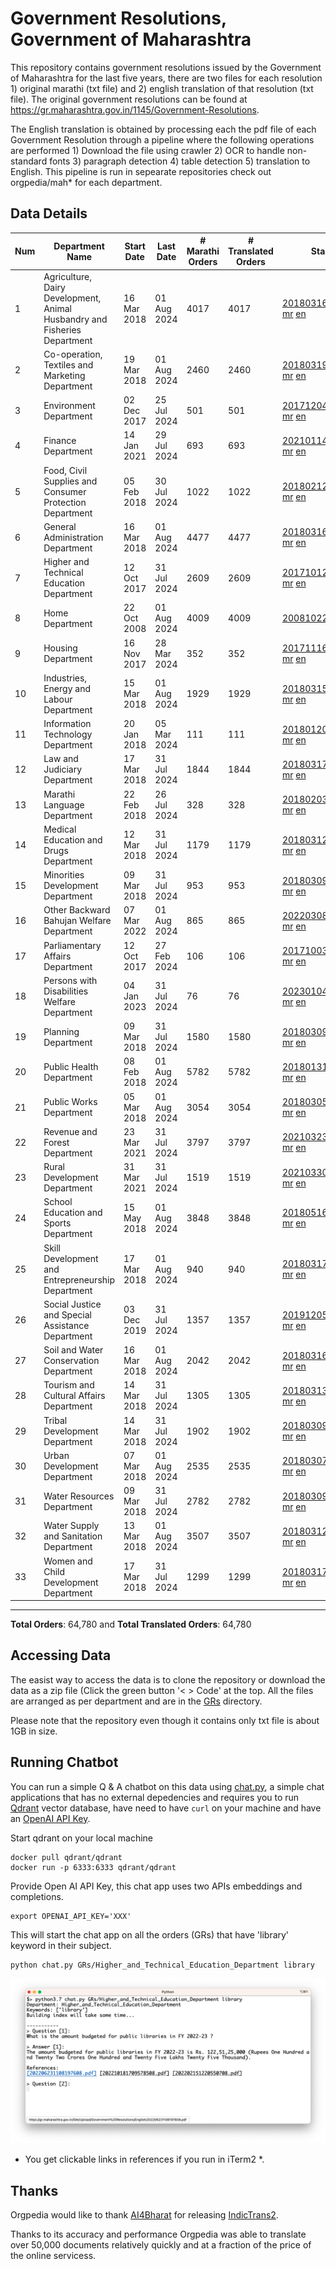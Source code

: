 # Government Resolutions, Government of Maharashtra

This repository contains government resolutions issued by the Government of Maharashtra for the last five years, there are two files for each resolution 1) original marathi (txt file) and 2) english translation of that resolution (txt file). The original government resolutions can be found at https://gr.maharashtra.gov.in/1145/Government-Resolutions.

The English translation is obtained by processing each the pdf file of each Government Resolution through a pipeline where the following operations are performed 1) Download the file using crawler 2) OCR to handle non-standard fonts 3) paragraph detection 4) table  detection 5) translation to English. This pipeline is run in sepearate repositories check out orgpedia/mah* for each department.


## Data Details

| Num | Department Name | Start Date | Last Date | # Marathi Orders | # Translated Orders | Starting Order | Last Order |
| --- | --------------- | ---------- | --------- | ---------------- | ------------------- | -------------- | ---------- |
| 1 | Agriculture, Dairy Development, Animal Husbandry and Fisheries Department | 16 Mar 2018 | 01 Aug 2024 | 4017 | 4017 | [201803161624182101.pdf](https://gr.maharashtra.gov.in/Site/Upload/Government%20Resolutions/English/201803161624182101.pdf) [mr](GRs/Agriculture,_Dairy_Development,_Animal_Husbandry_and_Fisheries_Department/201803161624182101.pdf.mr.txt) [en](GRs/Agriculture,_Dairy_Development,_Animal_Husbandry_and_Fisheries_Department/201803161624182101.pdf.en.txt) | [202408011748497001.pdf](https://gr.maharashtra.gov.in/Site/Upload/Government%20Resolutions/English/202408011748497001.pdf) [mr](GRs/Agriculture,_Dairy_Development,_Animal_Husbandry_and_Fisheries_Department/202408011748497001.pdf.mr.txt) [en](GRs/Agriculture,_Dairy_Development,_Animal_Husbandry_and_Fisheries_Department/202408011748497001.pdf.en.txt) |
| 2 | Co-operation, Textiles and Marketing Department | 19 Mar 2018 | 01 Aug 2024 | 2460 | 2460 | [201803191257576702.pdf](https://gr.maharashtra.gov.in/Site/Upload/Government%20Resolutions/English/201803191257576702.pdf) [mr](GRs/Co-operation,_Textiles_and_Marketing_Department/201803191257576702.pdf.mr.txt) [en](GRs/Co-operation,_Textiles_and_Marketing_Department/201803191257576702.pdf.en.txt) | [202408012031495502.pdf](https://gr.maharashtra.gov.in/Site/Upload/Government%20Resolutions/English/202408012031495502.pdf) [mr](GRs/Co-operation,_Textiles_and_Marketing_Department/202408012031495502.pdf.mr.txt) [en](GRs/Co-operation,_Textiles_and_Marketing_Department/202408012031495502.pdf.en.txt) |
| 3 | Environment Department | 02 Dec 2017 | 25 Jul 2024 | 501 | 501 | [201712041147216904.pdf](https://gr.maharashtra.gov.in/Site/Upload/Government%20Resolutions/English/201712041147216904.pdf) [mr](GRs/Environment_Department/201712041147216904.pdf.mr.txt) [en](GRs/Environment_Department/201712041147216904.pdf.en.txt) | [202407251203498304.pdf](https://gr.maharashtra.gov.in/Site/Upload/Government%20Resolutions/English/202407251203498304.pdf) [mr](GRs/Environment_Department/202407251203498304.pdf.mr.txt) [en](GRs/Environment_Department/202407251203498304.pdf.en.txt) |
| 4 | Finance Department | 14 Jan 2021 | 29 Jul 2024 | 693 | 693 | [202101141237329905.pdf](https://gr.maharashtra.gov.in/Site/Upload/Government%20Resolutions/English/202101141237329905.pdf) [mr](GRs/Finance_Department/202101141237329905.pdf.mr.txt) [en](GRs/Finance_Department/202101141237329905.pdf.en.txt) | [202407291614474405.pdf](https://gr.maharashtra.gov.in/Site/Upload/Government%20Resolutions/English/202407291614474405.pdf) [mr](GRs/Finance_Department/202407291614474405.pdf.mr.txt) [en](GRs/Finance_Department/202407291614474405.pdf.en.txt) |
| 5 | Food, Civil Supplies and Consumer Protection Department | 05 Feb 2018 | 30 Jul 2024 | 1022 | 1022 | [201802121244545806.pdf](https://gr.maharashtra.gov.in/Site/Upload/Government%20Resolutions/English/201802121244545806.pdf) [mr](GRs/Food,_Civil_Supplies_and_Consumer_Protection_Department/201802121244545806.pdf.mr.txt) [en](GRs/Food,_Civil_Supplies_and_Consumer_Protection_Department/201802121244545806.pdf.en.txt) | [202407301150453906.pdf](https://gr.maharashtra.gov.in/Site/Upload/Government%20Resolutions/English/202407301150453906.pdf) [mr](GRs/Food,_Civil_Supplies_and_Consumer_Protection_Department/202407301150453906.pdf.mr.txt) [en](GRs/Food,_Civil_Supplies_and_Consumer_Protection_Department/202407301150453906.pdf.en.txt) |
| 6 | General Administration Department | 16 Mar 2018 | 01 Aug 2024 | 4477 | 4477 | [201803161224022707.pdf](https://gr.maharashtra.gov.in/Site/Upload/Government%20Resolutions/English/201803161224022707.pdf) [mr](GRs/General_Administration_Department/201803161224022707.pdf.mr.txt) [en](GRs/General_Administration_Department/201803161224022707.pdf.en.txt) | [202408011536329407.pdf](https://gr.maharashtra.gov.in/Site/Upload/Government%20Resolutions/English/202408011536329407.pdf) [mr](GRs/General_Administration_Department/202408011536329407.pdf.mr.txt) [en](GRs/General_Administration_Department/202408011536329407.pdf.en.txt) |
| 7 | Higher and Technical Education Department | 12 Oct 2017 | 31 Jul 2024 | 2609 | 2609 | [201710121514029708.pdf](https://gr.maharashtra.gov.in/Site/Upload/Government%20Resolutions/English/201710121514029708.pdf) [mr](GRs/Higher_and_Technical_Education_Department/201710121514029708.pdf.mr.txt) [en](GRs/Higher_and_Technical_Education_Department/201710121514029708.pdf.en.txt) | [202408011242322908.pdf](https://gr.maharashtra.gov.in/Site/Upload/Government%20Resolutions/English/202408011242322908.pdf) [mr](GRs/Higher_and_Technical_Education_Department/202408011242322908.pdf.mr.txt) [en](GRs/Higher_and_Technical_Education_Department/202408011242322908.pdf.en.txt) |
| 8 | Home Department | 22 Oct 2008 | 01 Aug 2024 | 4009 | 4009 | [20081022.pdf](https://gr.maharashtra.gov.in/Site/Upload/Government%20Resolutions/English/20081022.pdf) [mr](GRs/Home_Department/20081022.pdf.mr.txt) [en](GRs/Home_Department/20081022.pdf.en.txt) | [202408011556318429.pdf](https://gr.maharashtra.gov.in/Site/Upload/Government%20Resolutions/English/202408011556318429.pdf) [mr](GRs/Home_Department/202408011556318429.pdf.mr.txt) [en](GRs/Home_Department/202408011556318429.pdf.en.txt) |
| 9 | Housing Department | 16 Nov 2017 | 28 Mar 2024 | 352 | 352 | [201711161447076609.pdf](https://gr.maharashtra.gov.in/Site/Upload/Government%20Resolutions/English/201711161447076609.pdf) [mr](GRs/Housing_Department/201711161447076609.pdf.mr.txt) [en](GRs/Housing_Department/201711161447076609.pdf.en.txt) | [202403281255554909.pdf](https://gr.maharashtra.gov.in/Site/Upload/Government%20Resolutions/English/202403281255554909.pdf) [mr](GRs/Housing_Department/202403281255554909.pdf.mr.txt) [en](GRs/Housing_Department/202403281255554909.pdf.en.txt) |
| 10 | Industries, Energy and Labour Department | 15 Mar 2018 | 01 Aug 2024 | 1929 | 1929 | [201803151204055010.pdf](https://gr.maharashtra.gov.in/Site/Upload/Government%20Resolutions/English/201803151204055010.pdf) [mr](GRs/Industries,_Energy_and_Labour_Department/201803151204055010.pdf.mr.txt) [en](GRs/Industries,_Energy_and_Labour_Department/201803151204055010.pdf.en.txt) | [202408011437523110.pdf](https://gr.maharashtra.gov.in/Site/Upload/Government%20Resolutions/English/202408011437523110.pdf) [mr](GRs/Industries,_Energy_and_Labour_Department/202408011437523110.pdf.mr.txt) [en](GRs/Industries,_Energy_and_Labour_Department/202408011437523110.pdf.en.txt) |
| 11 | Information Technology Department | 20 Jan 2018 | 05 Mar 2024 | 111 | 111 | [201801201843024511.pdf](https://gr.maharashtra.gov.in/Site/Upload/Government%20Resolutions/English/201801201843024511.pdf) [mr](GRs/Information_Technology_Department/201801201843024511.pdf.mr.txt) [en](GRs/Information_Technology_Department/201801201843024511.pdf.en.txt) | [202403051249430211.pdf](https://gr.maharashtra.gov.in/Site/Upload/Government%20Resolutions/English/202403051249430211.pdf) [mr](GRs/Information_Technology_Department/202403051249430211.pdf.mr.txt) [en](GRs/Information_Technology_Department/202403051249430211.pdf.en.txt) |
| 12 | Law and Judiciary Department | 17 Mar 2018 | 31 Jul 2024 | 1844 | 1844 | [201803171129290212.pdf](https://gr.maharashtra.gov.in/Site/Upload/Government%20Resolutions/English/201803171129290212.pdf) [mr](GRs/Law_and_Judiciary_Department/201803171129290212.pdf.mr.txt) [en](GRs/Law_and_Judiciary_Department/201803171129290212.pdf.en.txt) | [202408011537471012.pdf](https://gr.maharashtra.gov.in/Site/Upload/Government%20Resolutions/English/202408011537471012.pdf) [mr](GRs/Law_and_Judiciary_Department/202408011537471012.pdf.mr.txt) [en](GRs/Law_and_Judiciary_Department/202408011537471012.pdf.en.txt) |
| 13 | Marathi Language Department | 22 Feb 2018 | 26 Jul 2024 | 328 | 328 | [201802031549154233.pdf](https://gr.maharashtra.gov.in/Site/Upload/Government%20Resolutions/English/201802031549154233.pdf) [mr](GRs/Marathi_Language_Department/201802031549154233.pdf.mr.txt) [en](GRs/Marathi_Language_Department/201802031549154233.pdf.en.txt) | [202407261116385733.pdf](https://gr.maharashtra.gov.in/Site/Upload/Government%20Resolutions/English/202407261116385733.pdf) [mr](GRs/Marathi_Language_Department/202407261116385733.pdf.mr.txt) [en](GRs/Marathi_Language_Department/202407261116385733.pdf.en.txt) |
| 14 | Medical Education and Drugs Department | 12 Mar 2018 | 31 Jul 2024 | 1179 | 1179 | [201803121137094813.pdf](https://gr.maharashtra.gov.in/Site/Upload/Government%20Resolutions/English/201803121137094813.pdf) [mr](GRs/Medical_Education_and_Drugs_Department/201803121137094813.pdf.mr.txt) [en](GRs/Medical_Education_and_Drugs_Department/201803121137094813.pdf.en.txt) | [202407311710543413.pdf](https://gr.maharashtra.gov.in/Site/Upload/Government%20Resolutions/English/202407311710543413.pdf) [mr](GRs/Medical_Education_and_Drugs_Department/202407311710543413.pdf.mr.txt) [en](GRs/Medical_Education_and_Drugs_Department/202407311710543413.pdf.en.txt) |
| 15 | Minorities Development Department | 09 Mar 2018 | 31 Jul 2024 | 953 | 953 | [201803091218355314.pdf](https://gr.maharashtra.gov.in/Site/Upload/Government%20Resolutions/English/201803091218355314.pdf) [mr](GRs/Minorities_Development_Department/201803091218355314.pdf.mr.txt) [en](GRs/Minorities_Development_Department/201803091218355314.pdf.en.txt) | [202407311123155414.pdf](https://gr.maharashtra.gov.in/Site/Upload/Government%20Resolutions/English/202407311123155414.pdf) [mr](GRs/Minorities_Development_Department/202407311123155414.pdf.mr.txt) [en](GRs/Minorities_Development_Department/202407311123155414.pdf.en.txt) |
| 16 | Other Backward Bahujan Welfare Department | 07 Mar 2022 | 01 Aug 2024 | 865 | 865 | [202203081752439334.pdf](https://gr.maharashtra.gov.in/Site/Upload/Government%20Resolutions/English/202203081752439334.pdf) [mr](GRs/Other_Backward_Bahujan_Welfare_Department/202203081752439334.pdf.mr.txt) [en](GRs/Other_Backward_Bahujan_Welfare_Department/202203081752439334.pdf.en.txt) | [202408011604462934.pdf](https://gr.maharashtra.gov.in/Site/Upload/Government%20Resolutions/English/202408011604462934.pdf) [mr](GRs/Other_Backward_Bahujan_Welfare_Department/202408011604462934.pdf.mr.txt) [en](GRs/Other_Backward_Bahujan_Welfare_Department/202408011604462934.pdf.en.txt) |
| 17 | Parliamentary Affairs Department | 12 Oct 2017 | 27 Feb 2024 | 106 | 106 | [201710031642378615.pdf](https://gr.maharashtra.gov.in/Site/Upload/Government%20Resolutions/English/201710031642378615.pdf) [mr](GRs/Parliamentary_Affairs_Department/201710031642378615.pdf.mr.txt) [en](GRs/Parliamentary_Affairs_Department/201710031642378615.pdf.en.txt) | [202402271500283915.pdf](https://gr.maharashtra.gov.in/Site/Upload/Government%20Resolutions/English/202402271500283915.pdf) [mr](GRs/Parliamentary_Affairs_Department/202402271500283915.pdf.mr.txt) [en](GRs/Parliamentary_Affairs_Department/202402271500283915.pdf.en.txt) |
| 18 | Persons with Disabilities Welfare Department | 04 Jan 2023 | 31 Jul 2024 | 76 | 76 | [202301041906309635.pdf](https://gr.maharashtra.gov.in/Site/Upload/Government%20Resolutions/English/202301041906309635.pdf) [mr](GRs/Persons_with_Disabilities_Welfare_Department/202301041906309635.pdf.mr.txt) [en](GRs/Persons_with_Disabilities_Welfare_Department/202301041906309635.pdf.en.txt) | [202408011226015335.pdf](https://gr.maharashtra.gov.in/Site/Upload/Government%20Resolutions/English/202408011226015335.pdf) [mr](GRs/Persons_with_Disabilities_Welfare_Department/202408011226015335.pdf.mr.txt) [en](GRs/Persons_with_Disabilities_Welfare_Department/202408011226015335.pdf.en.txt) |
| 19 | Planning Department | 09 Mar 2018 | 31 Jul 2024 | 1580 | 1580 | [201803091441032716.pdf](https://gr.maharashtra.gov.in/Site/Upload/Government%20Resolutions/English/201803091441032716.pdf) [mr](GRs/Planning_Department/201803091441032716.pdf.mr.txt) [en](GRs/Planning_Department/201803091441032716.pdf.en.txt) | [202407311017370116.pdf](https://gr.maharashtra.gov.in/Site/Upload/Government%20Resolutions/English/202407311017370116.pdf) [mr](GRs/Planning_Department/202407311017370116.pdf.mr.txt) [en](GRs/Planning_Department/202407311017370116.pdf.en.txt) |
| 20 | Public Health Department | 08 Feb 2018 | 01 Aug 2024 | 5782 | 5782 | [201801311722275417.pdf](https://gr.maharashtra.gov.in/Site/Upload/Government%20Resolutions/English/201801311722275417.pdf) [mr](GRs/Public_Health_Department/201801311722275417.pdf.mr.txt) [en](GRs/Public_Health_Department/201801311722275417.pdf.en.txt) | [202407051116549117.pdf](https://gr.maharashtra.gov.in/Site/Upload/Government%20Resolutions/English/202407051116549117.pdf) [mr](GRs/Public_Health_Department/202407051116549117.pdf.mr.txt) [en](GRs/Public_Health_Department/202407051116549117.pdf.en.txt) |
| 21 | Public Works Department | 05 Mar 2018 | 01 Aug 2024 | 3054 | 3054 | [201803051515468118.pdf](https://gr.maharashtra.gov.in/Site/Upload/Government%20Resolutions/English/201803051515468118.pdf) [mr](GRs/Public_Works_Department/201803051515468118.pdf.mr.txt) [en](GRs/Public_Works_Department/201803051515468118.pdf.en.txt) | [202408011236379018.pdf](https://gr.maharashtra.gov.in/Site/Upload/Government%20Resolutions/English/202408011236379018.pdf) [mr](GRs/Public_Works_Department/202408011236379018.pdf.mr.txt) [en](GRs/Public_Works_Department/202408011236379018.pdf.en.txt) |
| 22 | Revenue and Forest Department | 23 Mar 2021 | 31 Jul 2024 | 3797 | 3797 | [202103231328393119.pdf](https://gr.maharashtra.gov.in/Site/Upload/Government%20Resolutions/English/202103231328393119.pdf) [mr](GRs/Revenue_and_Forest_Department/202103231328393119.pdf.mr.txt) [en](GRs/Revenue_and_Forest_Department/202103231328393119.pdf.en.txt) | [202407311555390619.pdf](https://gr.maharashtra.gov.in/Site/Upload/Government%20Resolutions/English/202407311555390619.pdf) [mr](GRs/Revenue_and_Forest_Department/202407311555390619.pdf.mr.txt) [en](GRs/Revenue_and_Forest_Department/202407311555390619.pdf.en.txt) |
| 23 | Rural Development Department | 31 Mar 2021 | 31 Jul 2024 | 1519 | 1519 | [202103301021181120.pdf](https://gr.maharashtra.gov.in/Site/Upload/Government%20Resolutions/English/202103301021181120.pdf) [mr](GRs/Rural_Development_Department/202103301021181120.pdf.mr.txt) [en](GRs/Rural_Development_Department/202103301021181120.pdf.en.txt) | [202407311615447020.pdf](https://gr.maharashtra.gov.in/Site/Upload/Government%20Resolutions/English/202407311615447020.pdf) [mr](GRs/Rural_Development_Department/202407311615447020.pdf.mr.txt) [en](GRs/Rural_Development_Department/202407311615447020.pdf.en.txt) |
| 24 | School Education and Sports Department | 15 May 2018 | 01 Aug 2024 | 3848 | 3848 | [201805161114241221.pdf](https://gr.maharashtra.gov.in/Site/Upload/Government%20Resolutions/English/201805161114241221.pdf) [mr](GRs/School_Education_and_Sports_Department/201805161114241221.pdf.mr.txt) [en](GRs/School_Education_and_Sports_Department/201805161114241221.pdf.en.txt) | [202408011728286221.pdf](https://gr.maharashtra.gov.in/Site/Upload/Government%20Resolutions/English/202408011728286221....pdf) [mr](GRs/School_Education_and_Sports_Department/202408011728286221.pdf.mr.txt) [en](GRs/School_Education_and_Sports_Department/202408011728286221.pdf.en.txt) |
| 25 | Skill Development and Entrepreneurship Department | 17 Mar 2018 | 01 Aug 2024 | 940 | 940 | [201803171322099003.pdf](https://gr.maharashtra.gov.in/Site/Upload/Government%20Resolutions/English/201803171322099003.pdf) [mr](GRs/Skill_Development_and_Entrepreneurship_Department/201803171322099003.pdf.mr.txt) [en](GRs/Skill_Development_and_Entrepreneurship_Department/201803171322099003.pdf.en.txt) | [202408011700493303.pdf](https://gr.maharashtra.gov.in/Site/Upload/Government%20Resolutions/English/202408011700493303.pdf) [mr](GRs/Skill_Development_and_Entrepreneurship_Department/202408011700493303.pdf.mr.txt) [en](GRs/Skill_Development_and_Entrepreneurship_Department/202408011700493303.pdf.en.txt) |
| 26 | Social Justice and Special Assistance Department | 03 Dec 2019 | 31 Jul 2024 | 1357 | 1357 | [201912051107011622.pdf](https://gr.maharashtra.gov.in/Site/Upload/Government%20Resolutions/English/201912051107011622.pdf) [mr](GRs/Social_Justice_and_Special_Assistance_Department/201912051107011622.pdf.mr.txt) [en](GRs/Social_Justice_and_Special_Assistance_Department/201912051107011622.pdf.en.txt) | [202407311505034722.pdf](https://gr.maharashtra.gov.in/Site/Upload/Government%20Resolutions/English/202407311505034722.pdf) [mr](GRs/Social_Justice_and_Special_Assistance_Department/202407311505034722.pdf.mr.txt) [en](GRs/Social_Justice_and_Special_Assistance_Department/202407311505034722.pdf.en.txt) |
| 27 | Soil and Water Conservation Department | 16 Mar 2018 | 01 Aug 2024 | 2042 | 2042 | [201803161247582426.pdf](https://gr.maharashtra.gov.in/Site/Upload/Government%20Resolutions/English/201803161247582426.pdf) [mr](GRs/Soil_and_Water_Conservation_Department/201803161247582426.pdf.mr.txt) [en](GRs/Soil_and_Water_Conservation_Department/201803161247582426.pdf.en.txt) | [202408011721193126.pdf](https://gr.maharashtra.gov.in/Site/Upload/Government%20Resolutions/English/202408011721193126.pdf) [mr](GRs/Soil_and_Water_Conservation_Department/202408011721193126.pdf.mr.txt) [en](GRs/Soil_and_Water_Conservation_Department/202408011721193126.pdf.en.txt) |
| 28 | Tourism and Cultural Affairs Department | 14 Mar 2018 | 31 Jul 2024 | 1305 | 1305 | [201803131542054523.pdf](https://gr.maharashtra.gov.in/Site/Upload/Government%20Resolutions/English/201803131542054523.pdf) [mr](GRs/Tourism_and_Cultural_Affairs_Department/201803131542054523.pdf.mr.txt) [en](GRs/Tourism_and_Cultural_Affairs_Department/201803131542054523.pdf.en.txt) | [202407311914299723.pdf](https://gr.maharashtra.gov.in/Site/Upload/Government%20Resolutions/English/202407311914299723.pdf) [mr](GRs/Tourism_and_Cultural_Affairs_Department/202407311914299723.pdf.mr.txt) [en](GRs/Tourism_and_Cultural_Affairs_Department/202407311914299723.pdf.en.txt) |
| 29 | Tribal Development Department | 14 Mar 2018 | 31 Jul 2024 | 1902 | 1902 | [201803091105184924.pdf](https://gr.maharashtra.gov.in/Site/Upload/Government%20Resolutions/English/201803091105184924.pdf) [mr](GRs/Tribal_Development_Department/201803091105184924.pdf.mr.txt) [en](GRs/Tribal_Development_Department/201803091105184924.pdf.en.txt) | [202407221118518424.pdf](https://gr.maharashtra.gov.in/Site/Upload/Government%20Resolutions/English/202407221118518424.pdf) [mr](GRs/Tribal_Development_Department/202407221118518424.pdf.mr.txt) [en](GRs/Tribal_Development_Department/202407221118518424.pdf.en.txt) |
| 30 | Urban Development Department | 07 Mar 2018 | 01 Aug 2024 | 2535 | 2535 | [201803071203178325.pdf](https://gr.maharashtra.gov.in/Site/Upload/Government%20Resolutions/English/201803071203178325.pdf) [mr](GRs/Urban_Development_Department/201803071203178325.pdf.mr.txt) [en](GRs/Urban_Development_Department/201803071203178325.pdf.en.txt) | [202408011144167625.pdf](https://gr.maharashtra.gov.in/Site/Upload/Government%20Resolutions/English/202408011144167625.pdf) [mr](GRs/Urban_Development_Department/202408011144167625.pdf.mr.txt) [en](GRs/Urban_Development_Department/202408011144167625.pdf.en.txt) |
| 31 | Water Resources Department | 09 Mar 2018 | 31 Jul 2024 | 2782 | 2782 | [201803091034435527.pdf](https://gr.maharashtra.gov.in/Site/Upload/Government%20Resolutions/English/201803091034435527.pdf) [mr](GRs/Water_Resources_Department/201803091034435527.pdf.mr.txt) [en](GRs/Water_Resources_Department/201803091034435527.pdf.en.txt) | [202407311817034627.pdf](https://gr.maharashtra.gov.in/Site/Upload/Government%20Resolutions/English/202407311817034627....pdf) [mr](GRs/Water_Resources_Department/202407311817034627.pdf.mr.txt) [en](GRs/Water_Resources_Department/202407311817034627.pdf.en.txt) |
| 32 | Water Supply and Sanitation Department | 13 Mar 2018 | 01 Aug 2024 | 3507 | 3507 | [201803121414108428.pdf](https://gr.maharashtra.gov.in/Site/Upload/Government%20Resolutions/English/201803121414108428.pdf) [mr](GRs/Water_Supply_and_Sanitation_Department/201803121414108428.pdf.mr.txt) [en](GRs/Water_Supply_and_Sanitation_Department/201803121414108428.pdf.en.txt) | [202408011453092128.pdf](https://gr.maharashtra.gov.in/Site/Upload/Government%20Resolutions/English/202408011453092128.pdf) [mr](GRs/Water_Supply_and_Sanitation_Department/202408011453092128.pdf.mr.txt) [en](GRs/Water_Supply_and_Sanitation_Department/202408011453092128.pdf.en.txt) |
| 33 | Women and Child Development Department | 17 Mar 2018 | 31 Jul 2024 | 1299 | 1299 | [201803171539444330.pdf](https://gr.maharashtra.gov.in/Site/Upload/Government%20Resolutions/English/201803171539444330.pdf) [mr](GRs/Women_and_Child_Development_Department/201803171539444330.pdf.mr.txt) [en](GRs/Women_and_Child_Development_Department/201803171539444330.pdf.en.txt) | [202407311619234330.pdf](https://gr.maharashtra.gov.in/Site/Upload/Government%20Resolutions/English/202407311619234330.pdf) [mr](GRs/Women_and_Child_Development_Department/202407311619234330.pdf.mr.txt) [en](GRs/Women_and_Child_Development_Department/202407311619234330.pdf.en.txt) |
----------------------------------------------------------------------------------------------------

**Total Orders**: 64,780 and **Total Translated Orders**: 64,780
## Accessing Data

The easist way to access the data is to clone the repository or download the data as a zip file (Click the green button '< > Code' at the top. All the files are arranged as per department and are in the [GRs](GRs) directory.

Please note that the repository even though it contains only txt file is about 1GB in size.

## Running Chatbot

You can run a simple Q & A chatbot on this data using [chat.py](chat.py), a simple chat applications that has no external depedencies and requires you to run [Qdrant](https://qdrant.tech/) vector database, have need to have `curl` on your machine and have an [OpenAI API Key](https://help.openai.com/en/articles/4936850-where-do-i-find-my-secret-api-key).

Start qdrant on your local machine
```shell
docker pull qdrant/qdrant
docker run -p 6333:6333 qdrant/qdrant
```

Provide Open AI API Key, this chat app uses two APIs embeddings and completions.
```shell
export OPENAI_API_KEY='XXX'
```

This will start the chat app on all the orders (GRs) that have 'library' keyword in their subject.

```shell
python chat.py GRs/Higher_and_Technical_Education_Department library
```

![screenshot of running chat.py](screenshot.png)

* You get clickable links in references if you run in iTerm2 *.

## Thanks

Orgpedia would like to thank [AI4Bharat](https://ai4bharat.iitm.ac.in/) for releasing [IndicTrans2](https://github.com/AI4Bharat/IndicTrans2).

Thanks to its accuracy and performance Orgpedia was able to translate over 50,000 documents relatively quickly and at a fraction of the price of the online servicess.











